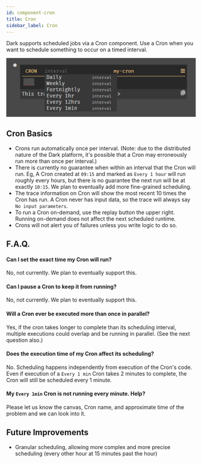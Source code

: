 ```yaml
---
id: component-cron
title: Cron
sidebar_label: Cron
---
```


Dark supports scheduled jobs via a Cron component. Use a Cron when you want to schedule something to occur on a timed interval.

![Cron Intervals](assets/cron/intervals.png)

## Cron Basics

- Crons run automatically once per interval. (Note: due to the distributed nature of the Dark platform, it's possible that a Cron may erroneously run more than once per interval.)
- There is currently no guarantee when within an interval that the Cron will run. Eg, A Cron created at `09:15` and marked as `Every 1 hour` will run roughly every hours, but there is no guarantee the next run will be at exactly `10:15`. We plan to eventually add more fine-grained scheduling.
- The trace information on Cron will show the most recent 10 times the Cron has run. A Cron never has input data, so the trace will always say `No input parameters`.
- To run a Cron on-demand, use the replay button the upper right. Running on-demand does not affect the next scheduled runtime.
- Crons will not alert you of failures unless you write logic to do so.

## F.A.Q.

#### Can I set the exact time my Cron will run?

No, not currently. We plan to eventually support this.

#### Can I pause a Cron to keep it from running?

No, not currently. We plan to eventually support this.

#### Will a Cron ever be executed more than once in parallel?

Yes, if the cron takes longer to complete than its scheduling interval, multiple executions could overlap and be running in parallel. (See the next question also.)

#### Does the execution time of my Cron affect its scheduling?

No. Scheduling happens independently from execution of the Cron's code. Even if execution of a `Every 1 min` Cron takes 2 minutes to complete, the Cron will still be scheduled every 1 minute.

#### My `Every 1min` Cron is not running every minute. Help?

Please let us know the canvas, Cron name, and approximate time of the problem and we can look into it.

## Future Improvements

- Granular scheduling, allowing more complex and more precise scheduling (every other hour at 15 minutes past the hour)
